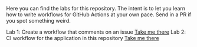 Here you can find the labs for this repository. The intent is to let you learn how to write workflows for GitHub Actions at your own pace. Send in a PR if you spot something weird.

Lab 1: Create a workflow that comments on an issue [Take me there](/Lab01-Create-an-issue.md)
Lab 2: CI workflow for the application in this repository [Take me there](/Lab02-CI-workflow.md)